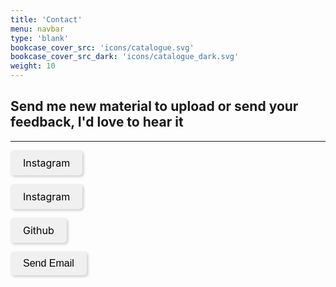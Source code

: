 ```yaml
---
title: 'Contact'
menu: navbar
type: 'blank'
bookcase_cover_src: 'icons/catalogue.svg'
bookcase_cover_src_dark: 'icons/catalogue_dark.svg'
weight: 10
---
```


## Send me new material to upload or send your feedback, I'd love to hear it
----

<a href="https://www.youtube.com/channel/UC-O1ZI3h_W9kFRK5ANMREOg" target="_blank" style="background-color: #f0f0f0; /* Light grey background color */
                                                             color: #000; /* Text color */
                                                             border: none;
                                                             padding: 10px 20px;
                                                             text-align: center;
                                                             text-decoration: none;
                                                             display: inline-block;
                                                             font-size: 16px;
                                                             border-radius: 5px;
                                                             box-shadow: 2px 2px 4px rgba(0, 0, 0, 0.2); /* Drop shadow */
                                                             cursor: pointer;"><i class="fa-brands fa-youtube"></i> Instagram</a>

<a href="https://instagram.com/lucasgouveamusic" target="_blank" style="background-color: #f0f0f0; /* Light grey background color */
                                                             color: #000; /* Text color */
                                                             border: none;
                                                             padding: 10px 20px;
                                                             text-align: center;
                                                             text-decoration: none;
                                                             display: inline-block;
                                                             font-size: 16px;
                                                             border-radius: 5px;
                                                             box-shadow: 2px 2px 4px rgba(0, 0, 0, 0.2); /* Drop shadow */
                                                             cursor: pointer;"><i class="fa-brands fa-instagram"></i> Instagram</a>

<a href="https://github.com/ltgouvea" target="_blank" style="background-color: #f0f0f0; /* Light grey background color */
                                                             color: #000; /* Text color */
                                                             border: none;
                                                             padding: 10px 20px;
                                                             text-align: center;
                                                             text-decoration: none;
                                                             display: inline-block;
                                                             font-size: 16px;
                                                             border-radius: 5px;
                                                             box-shadow: 2px 2px 4px rgba(0, 0, 0, 0.2); /* Drop shadow */
                                                             cursor: pointer;"><i class="fa-brands fa-github"></i> Github</a>

<button style="background-color: #f0f0f0; /* Light grey background color */
               color: #000; /* Text color */
               border: none;
               padding: 10px 20px;
               text-align: center;
               text-decoration: none;
               display: inline-block;
               font-size: 16px;
               border-radius: 5px;
               box-shadow: 2px 2px 4px rgba(0, 0, 0, 0.2); /* Drop shadow */
               cursor: pointer;"
        onclick="sendEmail()"><i class="fa-regular fa-envelope"></i> Send Email</button>

<script>
function sendEmail() {
  window.location.href = "mailto:k2.wav.contact@gmail.com";
}
</script>